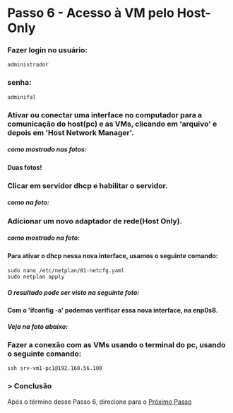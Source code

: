 # Passo 6 - Acesso à VM pelo Host-Only

###  Fazer login no usuário:
    administrador
###  senha: 
    adminifal

### Ativar ou conectar uma interface no computador para a comunicação do host(pc) e as VMs, clicando em 'arquivo' e depois em 'Host Network Manager'.
##### como mostrado nas fotos:

####  Duas fotos!

###  Clicar em servidor dhcp e habilitar o servidor.
##### como na foto:

### Adicionar um novo adaptador de rede(Host Only).
##### como mostrado na foto:

#### Para ativar o dhcp nessa nova interface, usamos o seguinte comando:
    sudo nano /etc/netplan/01-netcfg.yaml
    sudo netplan apply

##### O resultado pode ser visto na seguinte foto: 

#### Com o 'ifconfig -a' podemos verificar essa nova interface, na enp0s8.
##### Veja na foto abaixo:

### Fazer a conexão com as VMs usando o terminal do pc, usando o seguinte comando:
    ssh srv-vm1-pc1@192.168.56.100   

### > Conclusão
Após o término desse Passo 6, direcione para o [Próximo Passo](https://github.com/Josival/Grupo-6_PRIR-SRED/blob/main/Projeto/PC's/PC1-PC2/Passo7.md)
